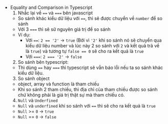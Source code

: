 - Equality and Comparison in Typescript
  1. Nhắc lại về `==` và `===` bên javascript
  - So sánh khác kiểu dữ liệu với `==`, thì sẽ được chuyển về `number` để so sánh
  - Với 3 `===` thì sẽ sữ nguyên giá trị để so sánh
  - Ví dụ:
    - Với `==`: `2 == '2'` -> `true` (Bởi vì `'2'` khi so sánh nó sẽ chuyển qua kiểu dữ liệu number và lúc này 2 so sánh với `2` và kết quả trả về là `true`) và tương tự `false == 0` sẽ cho ra kết quả là `true`
    - Với `===`: `2 === '2'` -> `false`
  2. So sánh bên typescript:
  - Thì dùng `==` hay `===` thì typescript sẽ vẫn báo lỗi nếu ta so sánh khác kiểu dữ liệu.
  3. So sánh object
  - object, array và function là tham chiếu
  - Khi so sánh 2 tham chiếu, thì địa chỉ của tham chiếu được so sánh chứ không phải là giá trị thật sự mà tham chiếu có.
  4. `Null` và `Underfined`
  - `Null` và `underfined` khi so sánh với `==` thì sẽ cho ra kết quả là `true`
  - `Null` >= `0` -> `true`
  - `Null` == `0` -> `false`
